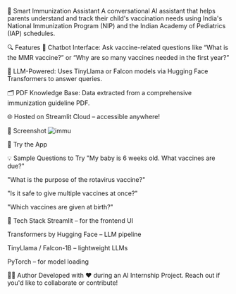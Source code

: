 🧠 Smart Immunization Assistant
A conversational AI assistant that helps parents understand and track their child's vaccination needs using India's National Immunization Program (NIP) and the Indian Academy of Pediatrics (IAP) schedules.

🔍 Features
💬 Chatbot Interface: Ask vaccine-related questions like “What is the MMR vaccine?” or “Why are so many vaccines needed in the first year?”

🤖 LLM-Powered: Uses TinyLlama or Falcon models via Hugging Face Transformers to answer queries.

🗂️ PDF Knowledge Base: Data extracted from a comprehensive immunization guideline PDF.

🌐 Hosted on Streamlit Cloud – accessible anywhere!

📸 Screenshot
![immu](https://github.com/user-attachments/assets/67bbd7ab-8231-4fb2-a502-3d27da2bb337)


🚀 Try the App


💡 Sample Questions to Try
"My baby is 6 weeks old. What vaccines are due?"

"What is the purpose of the rotavirus vaccine?"

"Is it safe to give multiple vaccines at once?"

"Which vaccines are given at birth?"


🧰 Tech Stack
Streamlit – for the frontend UI

Transformers by Hugging Face – LLM pipeline

TinyLlama / Falcon-1B – lightweight LLMs

PyTorch – for model loading


👨‍💻 Author
Developed with ❤️ during an AI Internship Project.
Reach out if you'd like to collaborate or contribute!
